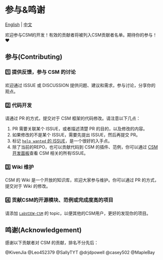 # 参与&鸣谢

[English](./CONTRIBUTING.md) | [中文](./CONTRIBUTING(zh-cn).md)

欢迎参与CSM的开发！有效的贡献者将被列入CSM贡献者名单。期待你的参与！:heart:

## 参与(Contributing)

### :one: 提供反馈，参与 CSM 的讨论

欢迎通过 ISSUE 或 DISCUSSION 提供问题、建议和需求，参与讨论，分享你的观点。

### :two: 代码开发

请通过 PR 的方式，提交对于 CSM 框架的代码修改。请注意以下几点：

1. PR 需要关联某个 ISSUE，或者描述清楚 PR 的目的，以及修改的内容。
2. 如果修改的不是某个 ISSUE，需要先提出 ISSUE，然后再提交 PR。
3. 标记 [`help wanted` 的 ISSUE](https://github.com/NEVSTOP-LAB/Communicable-State-Machine/issues?q=is%3Aissue+is%3Aopen+label%3A%22help+wanted%22)，是一个很好的入手点。
4. 除了当前的REPO，也可以贡献代码到 CSM 的插件、范例，你可以通过 [CSM 开发面板](https://github.com/orgs/NEVSTOP-LAB/projects/8)查看 CSM 相关的所有ISSUE。

### :three: Wiki 维护

CSM 的 Wiki 是一个开放的知识库，欢迎大家参与维护。你可以通过 PR 的方式，提交对于 Wiki 的修改。

### :four: 贡献CSM的开源模块、范例或完成度高的项目

请添加 [`LabVIEW-CSM`](https://github.com/topics/labview-csm) 的 topic，以便其他的CSM用户，更好的发现你的项目。

## 鸣谢(Acknowledgement)

感谢以下贡献者对 CSM 的贡献，排名不分先后：

@KivenJia @Leo452379 @SallyTYT @drjdpowell @casey502 @MapleBay